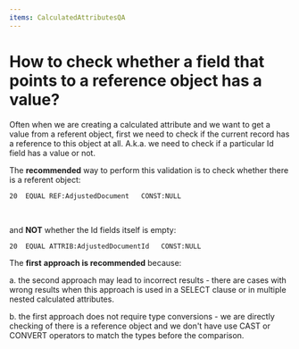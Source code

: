 ```yaml
---
items: CalculatedAttributesQA
---
```


# How to check whether a field that points to a reference object has a value?

Often when we are creating a calculated attribute and we  want to get a value from a referent object, first we need to check if the current record has a reference to this object at all. A.k.a. we need to check if a particular Id field has a value or not. 



The **recommended** way to perform this validation is to check whether there is a referent object:

```
20  EQUAL REF:AdjustedDocument   CONST:NULL        
```

​        



and **NOT** whether the Id fields itself is empty:

```
20  EQUAL ATTRIB:AdjustedDocumentId   CONST:NULL
```



The **first** **approach is recommended** because:

a. the second approach may lead to incorrect results - there are cases  with wrong results when this approach is used in a SELECT clause or in  multiple nested calculated attributes.

b. the first approach does  not require type conversions - we are directly checking of there is a  reference object and we don't have use CAST or CONVERT operators to  match the types before the comparison.


